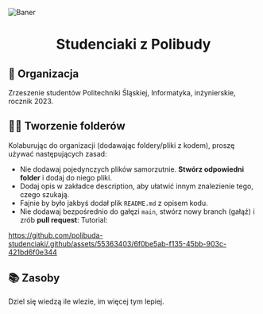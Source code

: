 ![Baner](https://i.imgur.com/EzQGce4.png)

<h1 align='center'>Studenciaki z Polibudy</a></h1><p align='center'>

## 📝 Organizacja

Zrzeszenie studentów Politechniki Śląskiej, Informatyka, inżynierskie, rocznik 2023. <br>

## 👨‍💻 Tworzenie folderów

Kolaburując do organizacji (dodawając foldery/pliki z kodem), proszę używać następujących zasad:

- Nie dodawaj pojedynczych plików samorzutnie. **Stwórz odpowiedni folder** i dodaj do niego pliki.
- Dodaj opis w zakładce description, aby ułatwić innym znalezienie tego, czego szukają.
- Fajnie by było jakbyś dodał plik `README.md` z opisem kodu.
- Nie dodawaj bezpośrednio do gałęzi `main`, stwórz nowy branch (gałąź) i zrób **pull request**:
  Tutorial:

https://github.com/polibuda-studenciaki/.github/assets/55363403/6f0be5ab-f135-45bb-903c-421bd6f0e344



## 📚 Zasoby

Dziel się wiedzą ile wlezie, im więcej tym lepiej.

